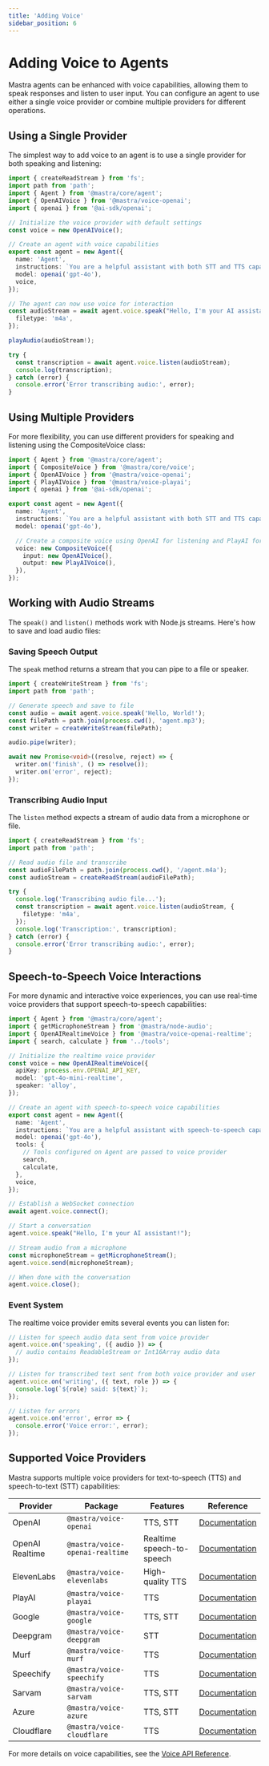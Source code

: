 ```yaml
---
title: 'Adding Voice'
sidebar_position: 6
---
```


# Adding Voice to Agents

Mastra agents can be enhanced with voice capabilities, allowing them to speak responses and listen to user input. You can configure an agent to use either a single voice provider or combine multiple providers for different operations.

## Using a Single Provider

The simplest way to add voice to an agent is to use a single provider for both speaking and listening:

```typescript
import { createReadStream } from 'fs';
import path from 'path';
import { Agent } from '@mastra/core/agent';
import { OpenAIVoice } from '@mastra/voice-openai';
import { openai } from '@ai-sdk/openai';

// Initialize the voice provider with default settings
const voice = new OpenAIVoice();

// Create an agent with voice capabilities
export const agent = new Agent({
  name: 'Agent',
  instructions: `You are a helpful assistant with both STT and TTS capabilities.`,
  model: openai('gpt-4o'),
  voice,
});

// The agent can now use voice for interaction
const audioStream = await agent.voice.speak("Hello, I'm your AI assistant!", {
  filetype: 'm4a',
});

playAudio(audioStream!);

try {
  const transcription = await agent.voice.listen(audioStream);
  console.log(transcription);
} catch (error) {
  console.error('Error transcribing audio:', error);
}
```

## Using Multiple Providers

For more flexibility, you can use different providers for speaking and listening using the CompositeVoice class:

```typescript
import { Agent } from '@mastra/core/agent';
import { CompositeVoice } from '@mastra/core/voice';
import { OpenAIVoice } from '@mastra/voice-openai';
import { PlayAIVoice } from '@mastra/voice-playai';
import { openai } from '@ai-sdk/openai';

export const agent = new Agent({
  name: 'Agent',
  instructions: `You are a helpful assistant with both STT and TTS capabilities.`,
  model: openai('gpt-4o'),

  // Create a composite voice using OpenAI for listening and PlayAI for speaking
  voice: new CompositeVoice({
    input: new OpenAIVoice(),
    output: new PlayAIVoice(),
  }),
});
```

## Working with Audio Streams

The `speak()` and `listen()` methods work with Node.js streams. Here's how to save and load audio files:

### Saving Speech Output

The `speak` method returns a stream that you can pipe to a file or speaker.

```typescript
import { createWriteStream } from 'fs';
import path from 'path';

// Generate speech and save to file
const audio = await agent.voice.speak('Hello, World!');
const filePath = path.join(process.cwd(), 'agent.mp3');
const writer = createWriteStream(filePath);

audio.pipe(writer);

await new Promise<void>((resolve, reject) => {
  writer.on('finish', () => resolve());
  writer.on('error', reject);
});
```

### Transcribing Audio Input

The `listen` method expects a stream of audio data from a microphone or file.

```typescript
import { createReadStream } from 'fs';
import path from 'path';

// Read audio file and transcribe
const audioFilePath = path.join(process.cwd(), '/agent.m4a');
const audioStream = createReadStream(audioFilePath);

try {
  console.log('Transcribing audio file...');
  const transcription = await agent.voice.listen(audioStream, {
    filetype: 'm4a',
  });
  console.log('Transcription:', transcription);
} catch (error) {
  console.error('Error transcribing audio:', error);
}
```

## Speech-to-Speech Voice Interactions

For more dynamic and interactive voice experiences, you can use real-time voice providers that support speech-to-speech capabilities:

```typescript
import { Agent } from '@mastra/core/agent';
import { getMicrophoneStream } from '@mastra/node-audio';
import { OpenAIRealtimeVoice } from '@mastra/voice-openai-realtime';
import { search, calculate } from '../tools';

// Initialize the realtime voice provider
const voice = new OpenAIRealtimeVoice({
  apiKey: process.env.OPENAI_API_KEY,
  model: 'gpt-4o-mini-realtime',
  speaker: 'alloy',
});

// Create an agent with speech-to-speech voice capabilities
export const agent = new Agent({
  name: 'Agent',
  instructions: `You are a helpful assistant with speech-to-speech capabilities.`,
  model: openai('gpt-4o'),
  tools: {
    // Tools configured on Agent are passed to voice provider
    search,
    calculate,
  },
  voice,
});

// Establish a WebSocket connection
await agent.voice.connect();

// Start a conversation
agent.voice.speak("Hello, I'm your AI assistant!");

// Stream audio from a microphone
const microphoneStream = getMicrophoneStream();
agent.voice.send(microphoneStream);

// When done with the conversation
agent.voice.close();
```

### Event System

The realtime voice provider emits several events you can listen for:

```typescript
// Listen for speech audio data sent from voice provider
agent.voice.on('speaking', ({ audio }) => {
  // audio contains ReadableStream or Int16Array audio data
});

// Listen for transcribed text sent from both voice provider and user
agent.voice.on('writing', ({ text, role }) => {
  console.log(`${role} said: ${text}`);
});

// Listen for errors
agent.voice.on('error', error => {
  console.error('Voice error:', error);
});
```

## Supported Voice Providers

Mastra supports multiple voice providers for text-to-speech (TTS) and speech-to-text (STT) capabilities:

| Provider        | Package                         | Features                  | Reference                                              |
| --------------- | ------------------------------- | ------------------------- | ------------------------------------------------------ |
| OpenAI          | `@mastra/voice-openai`          | TTS, STT                  | [Documentation](/docs/reference/voice/openai)          |
| OpenAI Realtime | `@mastra/voice-openai-realtime` | Realtime speech-to-speech | [Documentation](/docs/reference/voice/openai-realtime) |
| ElevenLabs      | `@mastra/voice-elevenlabs`      | High-quality TTS          | [Documentation](/docs/reference/voice/elevenlabs)      |
| PlayAI          | `@mastra/voice-playai`          | TTS                       | [Documentation](/docs/reference/voice/playai)          |
| Google          | `@mastra/voice-google`          | TTS, STT                  | [Documentation](/docs/reference/voice/google)          |
| Deepgram        | `@mastra/voice-deepgram`        | STT                       | [Documentation](/docs/reference/voice/deepgram)        |
| Murf            | `@mastra/voice-murf`            | TTS                       | [Documentation](/docs/reference/voice/murf)            |
| Speechify       | `@mastra/voice-speechify`       | TTS                       | [Documentation](/docs/reference/voice/speechify)       |
| Sarvam          | `@mastra/voice-sarvam`          | TTS, STT                  | [Documentation](/docs/reference/voice/sarvam)          |
| Azure           | `@mastra/voice-azure`           | TTS, STT                  | [Documentation](/docs/reference/voice/mastra-voice)    |
| Cloudflare      | `@mastra/voice-cloudflare`      | TTS                       | [Documentation](/docs/reference/voice/mastra-voice)    |

For more details on voice capabilities, see the [Voice API Reference](/docs/reference/voice/mastra-voice).
